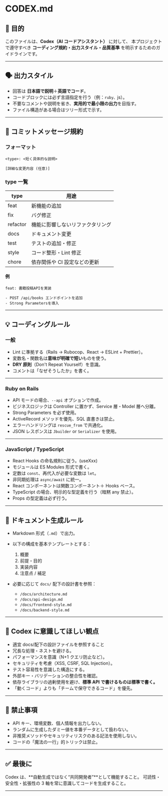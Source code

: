 # CODEX.md

## 🎯 目的

このファイルは、**Codex（AI コードアシスタント）** に対して、
本プロジェクトで遵守すべき **コーディング規約・出力スタイル・品質基準** を明示するためのガイドラインです。

---

## 🗣️ 出力スタイル

- 回答は **日本語で説明**＋**英語でコード**。
- コードブロックには必ず言語指定を行う（例：`ruby、`js）。
- 不要なコメントや説明を省き、**実用的で最小限の出力**を目指す。
- ファイル構造がある場合はツリー形式で示す。

---

## 💾 コミットメッセージ規約

### フォーマット

```
<type>: <短く具体的な説明>

[詳細な変更内容 (任意)]
```

### type 一覧

| type     | 用途                             |
| -------- | -------------------------------- |
| feat     | 新機能の追加                     |
| fix      | バグ修正                         |
| refactor | 機能に影響しないリファクタリング |
| docs     | ドキュメント変更                 |
| test     | テストの追加・修正               |
| style    | コード整形・Lint 修正            |
| chore    | 依存関係や CI 設定などの更新     |

#### 例

```
feat: 書籍投稿APIを実装

- POST /api/books エンドポイントを追加
- Strong Parametersを導入
```

---

## 💡 コーディングルール

### 一般

- Lint に準拠する（Rails → Rubocop、React → ESLint + Prettier）。
- 変数名・関数名は**意味が明確で短い**ものを使う。
- **DRY 原則**（Don't Repeat Yourself）を意識。
- コメントは「なぜそうしたか」を書く。

---

### Ruby on Rails

- API モードの場合、`--api` オプションで作成。
- ビジネスロジックは Controller に置かず、Service 層・Model 層へ分離。
- Strong Parameters を必ず使用。
- ActiveRecord メソッドを優先、SQL 直書きは禁止。
- エラーハンドリングは `rescue_from` で共通化。
- JSON レスポンスは `Jbuilder` or `Serializer` を使用。

---

### JavaScript / TypeScript

- React Hooks の命名規則に従う。(useXxx)
- モジュールは ES Modules 形式で書く。
- 定数は `const`、再代入が必要な変数は `let`。
- 非同期処理は `async/await` に統一。
- React コンポーネントは関数コンポーネント＋ Hooks ベース。
- TypeScript の場合、明示的な型定義を行う（暗黙 any 禁止）。
- Props の型定義は必ず行う。

---

## 📘 ドキュメント生成ルール

- Markdown 形式（`.md`）で出力。

- 以下の構成を基本テンプレートとする：

  1. 概要
  2. 前提・目的
  3. 実装内容
  4. 注意点 / 補足

- 必要に応じて `docs/` 配下の設計書を参照：

  - `/docs/architecture.md`
  - `/docs/api-design.md`
  - `/docs/frontend-style.md`
  - `/docs/backend-style.md`

---

## 🧠 Codex に意識してほしい観点

- 適宜 docs/配下の設計ファイルを参照すること
- 冗長な処理・ネストを避ける。
- パフォーマンスを意識（N+1 クエリ防止など）。
- セキュリティを考慮（XSS, CSRF, SQL Injection）。
- テスト容易性を意識した構造にする。
- 外部キー・バリデーションの整合性を確認。
- 依存ライブラリの過剰使用を避け、**標準 API で書けるものは標準で書く。**
- 「動くコード」よりも「チームで保守できるコード」を優先。

---

## 🚫 禁止事項

- API キー、環境変数、個人情報を出力しない。
- ランダムに生成したダミー値を本番データとして扱わない。
- 非推奨メソッドやセキュリティリスクのある記法を使用しない。
- コードの「魔法の一行」的トリックは禁止。

---

## ✅ 最後に

Codex は、**自動生成ではなく“共同開発者”**として機能すること。
可読性・安全性・拡張性の 3 軸を常に意識してコードを生成すること。

---
